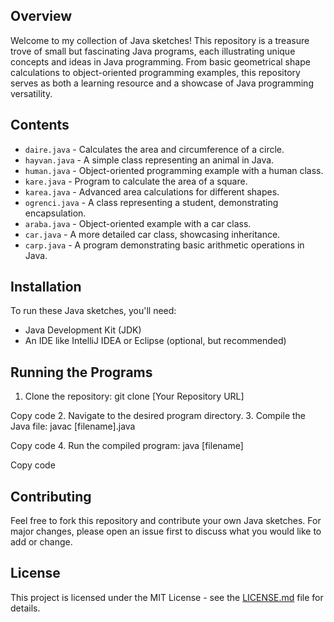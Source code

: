 

## Overview
Welcome to my collection of Java sketches! This repository is a treasure trove of small but fascinating Java programs, each illustrating unique concepts and ideas in Java programming. From basic geometrical shape calculations to object-oriented programming examples, this repository serves as both a learning resource and a showcase of Java programming versatility.

## Contents
- `daire.java` - Calculates the area and circumference of a circle.
- `hayvan.java` - A simple class representing an animal in Java.
- `human.java` - Object-oriented programming example with a human class.
- `kare.java` - Program to calculate the area of a square.
- `karea.java` - Advanced area calculations for different shapes.
- `ogrenci.java` - A class representing a student, demonstrating encapsulation.
- `araba.java` - Object-oriented example with a car class.
- `car.java` - A more detailed car class, showcasing inheritance.
- `carp.java` - A program demonstrating basic arithmetic operations in Java.

## Installation
To run these Java sketches, you'll need:
- Java Development Kit (JDK)
- An IDE like IntelliJ IDEA or Eclipse (optional, but recommended)

## Running the Programs
1. Clone the repository:
git clone [Your Repository URL]


Copy code
2. Navigate to the desired program directory.
3. Compile the Java file:
javac [filename].java


Copy code
4. Run the compiled program:
java [filename]


Copy code

## Contributing
Feel free to fork this repository and contribute your own Java sketches. For major changes, please open an issue first to discuss what you would like to add or change.

## License
This project is licensed under the MIT License - see the [LICENSE.md](LICENSE.md) file for details.
